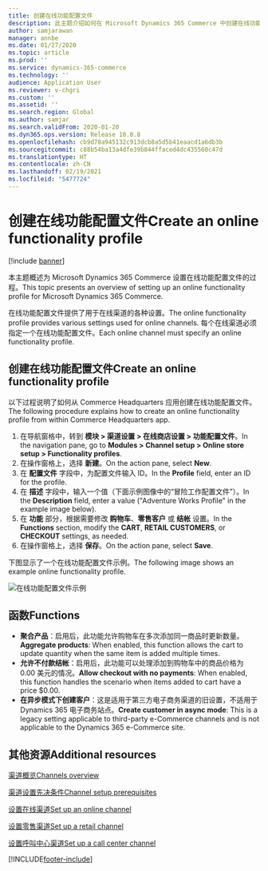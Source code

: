 ```yaml
---
title: 创建在线功能配置文件
description: 此主题介绍如何在 Microsoft Dynamics 365 Commerce 中创建在线功能配置文件。
author: samjarawan
manager: annbe
ms.date: 01/27/2020
ms.topic: article
ms.prod: ''
ms.service: dynamics-365-commerce
ms.technology: ''
audience: Application User
ms.reviewer: v-chgri
ms.custom: ''
ms.assetid: ''
ms.search.region: Global
ms.author: samjar
ms.search.validFrom: 2020-01-20
ms.dyn365.ops.version: Release 10.0.8
ms.openlocfilehash: cb9d78a945132c913dcb8a5d5b41eaacd1a6db3b
ms.sourcegitcommit: c88b54ba13a4dfe39b844ffaced4dc435560c47d
ms.translationtype: HT
ms.contentlocale: zh-CN
ms.lasthandoff: 02/19/2021
ms.locfileid: "5477724"
---
```

# <a name="create-an-online-functionality-profile"></a><span data-ttu-id="68482-103">创建在线功能配置文件</span><span class="sxs-lookup"><span data-stu-id="68482-103">Create an online functionality profile</span></span>

[!include [banner](includes/banner.md)]

<span data-ttu-id="68482-104">本主题概述为 Microsoft Dynamics 365 Commerce 设置在线功能配置文件的过程。</span><span class="sxs-lookup"><span data-stu-id="68482-104">This topic presents an overview of setting up an online functionality profile for Microsoft Dynamics 365 Commerce.</span></span>

<span data-ttu-id="68482-105">在线功能配置文件提供了用于在线渠道的各种设置。</span><span class="sxs-lookup"><span data-stu-id="68482-105">The online functionality profile provides various settings used for online channels.</span></span> <span data-ttu-id="68482-106">每个在线渠道必须指定一个在线功能配置文件。</span><span class="sxs-lookup"><span data-stu-id="68482-106">Each online channel must specify an online functionality profile.</span></span>

## <a name="create-an-online-functionality-profile"></a><span data-ttu-id="68482-107">创建在线功能配置文件</span><span class="sxs-lookup"><span data-stu-id="68482-107">Create an online functionality profile</span></span>

<span data-ttu-id="68482-108">以下过程说明了如何从 Commerce Headquarters 应用创建在线功能配置文件。</span><span class="sxs-lookup"><span data-stu-id="68482-108">The following procedure explains how to create an online functionality profile from within Commerce Headquarters app.</span></span>

1. <span data-ttu-id="68482-109">在导航窗格中，转到 **模块 \> 渠道设置 \> 在线商店设置 \> 功能配置文件**。</span><span class="sxs-lookup"><span data-stu-id="68482-109">In the navigation pane, go to **Modules \> Channel setup \> Online store setup \> Functionality profiles**.</span></span>
1. <span data-ttu-id="68482-110">在操作窗格上，选择 **新建**。</span><span class="sxs-lookup"><span data-stu-id="68482-110">On the action pane, select **New**.</span></span>
1. <span data-ttu-id="68482-111">在 **配置文件** 字段中，为配置文件输入 ID。</span><span class="sxs-lookup"><span data-stu-id="68482-111">In the **Profile** field, enter an ID for the profile.</span></span>
1. <span data-ttu-id="68482-112">在 **描述** 字段中，输入一个值（下面示例图像中的“冒险工作配置文件”）。</span><span class="sxs-lookup"><span data-stu-id="68482-112">In the **Description** field, enter a value ("Adventure Works Profile" in the example image below).</span></span>
1. <span data-ttu-id="68482-113">在 **功能** 部分，根据需要修改 **购物车**、**零售客户** 或 **结帐** 设置。</span><span class="sxs-lookup"><span data-stu-id="68482-113">In the **Functions** section, modify the **CART**, **RETAIL CUSTOMERS**, or **CHECKOUT** settings, as needed.</span></span>
1. <span data-ttu-id="68482-114">在操作窗格上，选择 **保存**。</span><span class="sxs-lookup"><span data-stu-id="68482-114">On the action pane, select **Save**.</span></span>

<span data-ttu-id="68482-115">下图显示了一个在线功能配置文件示例。</span><span class="sxs-lookup"><span data-stu-id="68482-115">The following image shows an example online functionality profile.</span></span>
  
![在线功能配置文件示例](media/online-functionality-profile.png)

## <a name="functions"></a><span data-ttu-id="68482-117">函数</span><span class="sxs-lookup"><span data-stu-id="68482-117">Functions</span></span>

- <span data-ttu-id="68482-118">**聚合产品**：启用后，此功能允许购物车在多次添加同一商品时更新数量。</span><span class="sxs-lookup"><span data-stu-id="68482-118">**Aggregate products**: When enabled, this function allows the cart to update quantity when the same item is added multiple times.</span></span>
- <span data-ttu-id="68482-119">**允许不付款结帐**：启用后，此功能可以处理添加到购物车中的商品价格为 0.00 美元的情况。</span><span class="sxs-lookup"><span data-stu-id="68482-119">**Allow checkout with no payments**: When enabled, this function handles the scenario when items added to cart have a price $0.00.</span></span>
- <span data-ttu-id="68482-120">**在异步模式下创建客户**：这是适用于第三方电子商务渠道的旧设置，不适用于 Dynamics 365 电子商务站点。</span><span class="sxs-lookup"><span data-stu-id="68482-120">**Create customer in async mode**: This is a legacy setting applicable to third-party e-Commerce channels and is not applicable to the Dynamics 365 e-Commerce site.</span></span>

## <a name="additional-resources"></a><span data-ttu-id="68482-121">其他资源</span><span class="sxs-lookup"><span data-stu-id="68482-121">Additional resources</span></span>

[<span data-ttu-id="68482-122">渠道概览</span><span class="sxs-lookup"><span data-stu-id="68482-122">Channels overview</span></span>](channels-overview.md)

[<span data-ttu-id="68482-123">渠道设置先决条件</span><span class="sxs-lookup"><span data-stu-id="68482-123">Channel setup prerequisites</span></span>](channels-prerequisites.md)

[<span data-ttu-id="68482-124">设置在线渠道</span><span class="sxs-lookup"><span data-stu-id="68482-124">Set up an online channel</span></span>](channel-setup-online.md)

[<span data-ttu-id="68482-125">设置零售渠道</span><span class="sxs-lookup"><span data-stu-id="68482-125">Set up a retail channel</span></span>](channel-setup-retail.md)

[<span data-ttu-id="68482-126">设置呼叫中心渠道</span><span class="sxs-lookup"><span data-stu-id="68482-126">Set up a call center channel</span></span>](channel-setup-callcenter.md)


[!INCLUDE[footer-include](../includes/footer-banner.md)]

